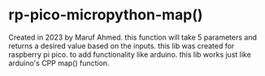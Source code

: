 # rp-pico-micropython-map()

Created in 2023 by Maruf Ahmed.
this function will take 5 parameters and returns a desired value based on the inputs.
this lib was created for raspberry pi pico. to add functionality like arduino.
this lib works just like arduino's CPP map() function.
